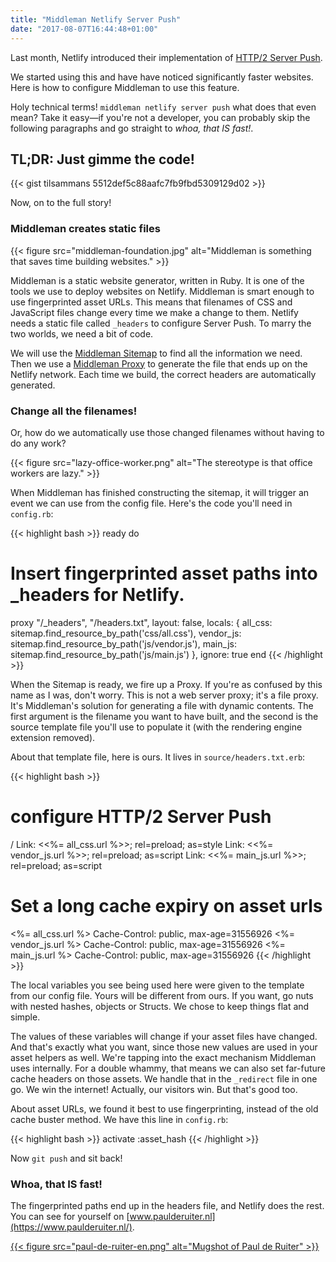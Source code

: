 ```yaml
---
title: "Middleman Netlify Server Push"
date: "2017-08-07T16:44:48+01:00"
---
```

Last month, Netlify introduced their implementation of [HTTP/2 Server Push](https://www.netlify.com/blog/2016/04/15/make-your-site-faster-with-netlifys-intelligent-cdn/).
<!--more-->

We started using this and have have noticed significantly faster websites. Here is how to configure Middleman to use this feature.

Holy technical terms! `middleman netlify server push` what does that even mean? Take it easy—if you're not a developer, you can probably skip the following paragraphs and go straight to _whoa, that IS fast!_.

## TL;DR: Just gimme the code!

{{< gist tilsammans 5512def5c88aafc7fb9fbd5309129d02 >}}

Now, on to the full story!

### Middleman creates static files

{{< figure src="middleman-foundation.jpg" alt="Middleman is something that saves time building websites." >}}

Middleman is a static website generator, written in Ruby. It is one of the tools we use to deploy websites on Netlify. Middleman is smart enough to use fingerprinted asset URLs. This means that filenames of CSS and JavaScript files change every time we make a change to them. Netlify needs a static file called `_headers` to configure Server Push. To marry the two worlds, we need a bit of code.

We will use the [Middleman Sitemap](https://middlemanapp.com/advanced/sitemap/) to find all the information we need. Then we use a [Middleman Proxy](https://middlemanapp.com/advanced/dynamic-pages/) to generate the file that ends up on the Netlify network. Each time we build, the correct headers are automatically generated.

### Change all the filenames!

Or, how do we automatically use those changed filenames without having to do any work?

{{< figure src="lazy-office-worker.png" alt="The stereotype is that office workers are lazy." >}}

When Middleman has finished constructing the sitemap, it will trigger an event we can use from the config file. Here's the code you'll need in `config.rb`:

{{< highlight bash >}}
ready do
  # Insert fingerprinted asset paths into _headers for Netlify.
  proxy "/_headers", "/headers.txt",
    layout: false,
    locals: {
      all_css: sitemap.find_resource_by_path('css/all.css'),
      vendor_js: sitemap.find_resource_by_path('js/vendor.js'),
      main_js: sitemap.find_resource_by_path('js/main.js')
    },
    ignore: true
end
{{< /highlight >}}

When the Sitemap is ready, we fire up a Proxy. If you're as confused by this name as I was, don't worry. This is not a web server proxy; it's a file proxy. It's Middleman's solution for generating a file with dynamic contents. The first argument is the filename you want to have built, and the second is the source template file you'll use to populate it (with the rendering engine extension removed).

About that template file, here is ours. It lives in `source/headers.txt.erb`:

{{< highlight bash >}}
# configure HTTP/2 Server Push
/
  Link: <<%= all_css.url %>>; rel=preload; as=style
  Link: <<%= vendor_js.url %>>; rel=preload; as=script
  Link: <<%= main_js.url %>>; rel=preload; as=script

# Set a long cache expiry on asset urls
<%= all_css.url %>
  Cache-Control: public, max-age=31556926
<%= vendor_js.url %>
  Cache-Control: public, max-age=31556926
<%= main_js.url %>
  Cache-Control: public, max-age=31556926
{{< /highlight >}}

The local variables you see being used here were given to the template from our config file. Yours will be different from ours. If you want, go nuts with nested hashes, objects or Structs. We chose to keep things flat and simple.

The values of these variables will change if your asset files have changed. And that's exactly what you want, since those new values are used in your asset helpers as well. We're tapping into the exact mechanism Middleman uses internally. For a double whammy, that means we can also set far-future cache headers on those assets. We handle that in the `_redirect` file in one go. We win the internet! Actually, our visitors win. But that's good too.

About asset URLs, we found it best to use fingerprinting, instead of the old cache buster method. We have this line in `config.rb`:

{{< highlight bash >}}
activate :asset_hash
{{< /highlight >}}

Now `git push` and sit back!

### Whoa, that IS fast!

The fingerprinted paths end up in the headers file, and Netlify does the rest. You can see for yourself on [www.paulderuiter.nl](https://www.paulderuiter.nl/).

<a href="https://www.paulderuiter.nl">{{< figure src="paul-de-ruiter-en.png" alt="Mugshot of Paul de Ruiter" >}}</a>
